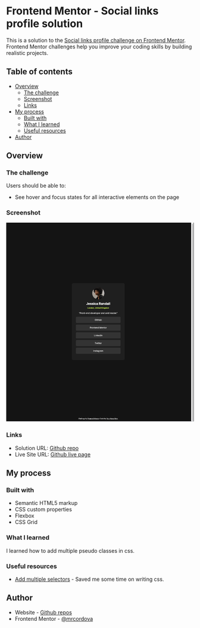 # Frontend Mentor - Social links profile solution

This is a solution to the [Social links profile challenge on Frontend Mentor](https://www.frontendmentor.io/challenges/social-links-profile-UG32l9m6dQ). Frontend Mentor challenges help you improve your coding skills by building realistic projects.

## Table of contents

- [Overview](#overview)
  - [The challenge](#the-challenge)
  - [Screenshot](#screenshot)
  - [Links](#links)
- [My process](#my-process)
  - [Built with](#built-with)
  - [What I learned](#what-i-learned)
  - [Useful resources](#useful-resources)
- [Author](#author)

## Overview

### The challenge

Users should be able to:

- See hover and focus states for all interactive elements on the page

### Screenshot

![](assets/images/screenshot.png)

### Links

- Solution URL: [Github repo](https://github.com/mrcordova/social-links-profile)
- Live Site URL: [Github live page](https://mrcordova.github.io/social-links-profile/)

## My process

### Built with

- Semantic HTML5 markup
- CSS custom properties
- Flexbox
- CSS Grid

### What I learned

I learned how to add multiple pseudo classes in css.

### Useful resources

- [Add multiple selectors](https://stackoverflow.com/questions/34771974/associating-multiple-selectors-with-a-pseudo-class) -
  Saved me some time on writing css.

## Author

- Website - [Github repos](https://github.com/mrcordova)
- Frontend Mentor - [@mrcordova](https://www.frontendmentor.io/profile/mrcordova)
